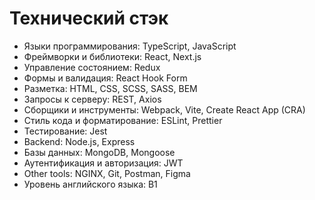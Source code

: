 # Технический стэк
- Языки программирования: TypeScript, JavaScript
- Фреймворки и библиотеки: React, Next.js
- Управление состоянием: Redux
- Формы и валидация: React Hook Form
- Разметка: HTML, CSS, SCSS, SASS, BEM
- Запросы к серверу: REST, Axios
- Сборщики и инструменты: Webpack, Vite, Create React App (CRA)
- Стиль кода и форматирование: ESLint, Prettier
- Тестирование: Jest
- Backend: Node.js, Express
- Базы данных: MongoDB, Mongoose
- Аутентификация и авторизация: JWT
- Other tools: NGINX, Git, Postman, Figma
- Уровень английского языка: B1
